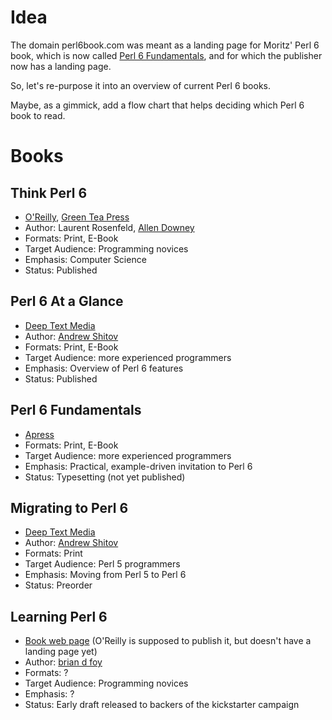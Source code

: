 # Idea

The domain perl6book.com was meant as a landing page for Moritz' Perl 6
book, which is now called [Perl 6
Fundamentals](https://www.apress.com/us/book/9781484228982), and for
which the publisher now has a landing page.

So, let's re-purpose it into an overview of current Perl 6 books.

Maybe, as a gimmick, add a flow chart that helps deciding which Perl 6
book to read.

# Books

## Think Perl 6

* [O'Reilly](http://shop.oreilly.com/product/0636920065883.do), [Green Tea Press](http://greenteapress.com/wp/think-perl-6/)
* Author: Laurent Rosenfeld, [Allen Downey](http://www.allendowney.com/wp/)
* Formats: Print, E-Book
* Target Audience: Programming novices
* Emphasis: Computer Science
* Status: Published

## Perl 6 At a Glance

* [Deep Text Media](https://deeptext.media/perl6-at-a-glance/)
* Author: [Andrew Shitov](https://twitter.com/andrewshitov)
* Formats: Print, E-Book
* Target Audience: more experienced programmers
* Emphasis: Overview of Perl 6 features
* Status: Published

## Perl 6 Fundamentals
* [Apress](https://www.apress.com/us/book/9781484228982)
* Formats: Print, E-Book
* Target Audience: more experienced programmers
* Emphasis: Practical, example-driven invitation to Perl 6
* Status: Typesetting (not yet published)

## Migrating to Perl 6

* [Deep Text Media](https://deeptext.media/migrating-to-perl6)
* Author: [Andrew Shitov](https://twitter.com/andrewshitov)
* Formats: Print
* Target Audience: Perl 5 programmers
* Emphasis: Moving from Perl 5 to Perl 6
* Status: Preorder

## Learning Perl 6

* [Book web page](https://www.learningperl6.com/book/) (O'Reilly is
  supposed to publish it, but doesn't have a landing page yet)
* Author: [brian d foy](https://www.learningperl6.com/author/brian/)
* Formats: ?
* Target Audience: Programming novices
* Emphasis: ?
* Status: Early draft released to backers of the kickstarter campaign
